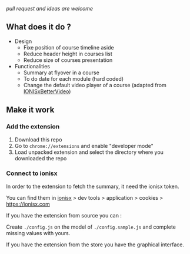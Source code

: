 *pull request and ideas are welcome*

## What does it do ?
* Design
  * Fixe position of course timeline aside
  * Reduce header height in courses list
  * Reduce size of courses presentation
* Functionalities
  * Summary at flyover in a course
  * To do date for each module (hard coded)
  * Change the default video player of a course (adapted from [IONISxBetterVideo](https://github.com/Tim-xD/IONISxBetterVideo))

## Make it work

### Add the extension
1. Download this repo
2. Go to `chrome://extensions` and enable "developer mode"
3. Load unpacked extension and select the directory where you downloaded the repo

### Connect to ionisx
In order to the extension to fetch the summary, it need the ionisx token.

You can find them in  [ionisx](https://ionisx.com) > dev tools > application > cookies > https://ionisx.com

If you have the extension from source you can :

Create `./config.js` on the model of `./config.sample.js` and complete missing values with yours. 

If you have the extension from the store you have the graphical interface.
